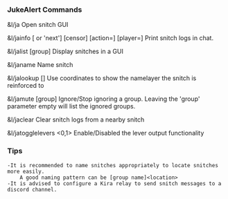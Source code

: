 ### JukeAlert Commands

&l/ja
   Open snitch GUI
  
&l/jainfo [<page number> or 'next'] [censor] [action=<action type>] [player=<username>]
   Print snitch logs in chat.
  
&l/jalist [group]
   Display snitches in a GUI
  
&l/janame <name>
   Name snitch
  
&l/jalookup []
   Use coordinates to show the namelayer the snitch is reinforced to
  
&l/jamute [group]
   Ignore/Stop ignoring a group. Leaving the 'group' parameter 
   empty will list the ignored groups.
  
&l/jaclear 
   Clear snitch logs from a nearby snitch
  
&l/jatogglelevers <0,1>
   Enable/Disabled the lever output functionality 
   
### Tips
   
    -It is recommended to name snitches appropriately to locate snitches more easily. 
        A good naming pattern can be [group name]<location>
    -It is advised to configure a Kira relay to send snitch messages to a discord channel.
